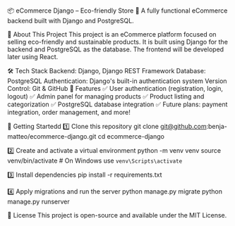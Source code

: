 📦 eCommerce Django – Eco-friendly Store
🚀 A fully functional eCommerce backend built with Django and PostgreSQL.

🌱 About This Project
This project is an eCommerce platform focused on selling eco-friendly and sustainable products. It is built using Django for the backend and PostgreSQL as the database. The frontend will be developed later using React.

🛠 Tech Stack
Backend: Django, Django REST Framework
Database: PostgreSQL
Authentication: Django's built-in authentication system
Version Control: Git & GitHub
🔑 Features
✅ User authentication (registration, login, logout)
✅ Admin panel for managing products
✅ Product listing and categorization
✅ PostgreSQL database integration
✅ Future plans: payment integration, order management, and more!

🚀 Getting Startedd
1️⃣ Clone this repository
git clone git@github.com:benja-matteo/ecommerce-django.git
cd ecommerce-django

2️⃣ Create and activate a virtual environment
python -m venv venv
source venv/bin/activate  # On Windows use `venv\Scripts\activate`

3️⃣ Install dependencies
pip install -r requirements.txt

4️⃣ Apply migrations and run the server
python manage.py migrate
python manage.py runserver

📜 License
This project is open-source and available under the MIT License.
